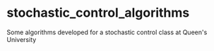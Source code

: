 # stochastic_control_algorithms
Some algorithms developed for a stochastic control class at Queen's University
